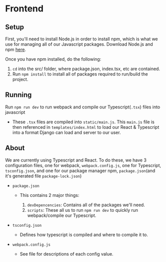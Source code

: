 # Frontend

## Setup
First, you'll need to install Node.js in order to install npm, which is what we use for managing all of our Javascript packages. Download Node.js and npm [here](https://www.npmjs.com/get-npm).

Once you have npm installed, do the following:

1) `cd` into the src/ folder, where package.json, index.tsx, etc are contained.
2) Run `npm install` to install all of packages required to run/build the project.

## Running
Run `npm run dev` to run webpack and compile our Typescript(`.tsx`) files into javascript
  * These `.tsx` files are compiled into `static/main.js`. This `main.js` file is then referenced in `templates/index.html` to load our React & Typescript into a format Django can load and server to our user.

## About
We are currently using Typescript and React. To do these, we have 3 configuration files, one for webpack, `webpack.config.js`, one for Typescript, `tsconfig.json`, and one for our package manager npm, `package.json`(and it's generated file `package-lock.json`)

- `package.json`
    * This contains 2 major things:

      1) `devDepencencies`: Contains all of the packages we'll need.
      2) `scripts`: These all us to run `npm run dev` to quickly run webpack/compile our Typescript.
- `tsconfig.json`
    * Defines how typescript is compiled and where to compile it to.

- `webpack.config.js`
    * See file for descriptions of each config value.